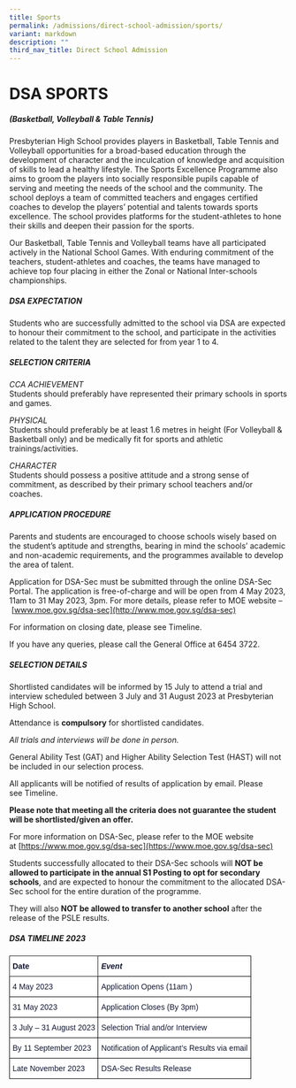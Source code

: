 ```yaml
---
title: Sports
permalink: /admissions/direct-school-admission/sports/
variant: markdown
description: ""
third_nav_title: Direct School Admission
---
```

# **DSA SPORTS**

<h5>(Basketball, Volleyball &amp; Table Tennis)</h5>


Presbyterian High School provides players in Basketball, Table Tennis and Volleyball opportunities for a broad-based education through the development of character and the inculcation of knowledge and acquisition of skills to lead a healthy lifestyle. The Sports Excellence Programme also aims to groom the players into socially responsible pupils capable of serving and meeting the needs of the school and the community. The school deploys a team of committed teachers and engages certified coaches to develop the players’ potential and talents towards sports excellence. The school provides platforms for the student-athletes to hone their skills and deepen their passion for the sports.

Our Basketball, Table Tennis and Volleyball teams have all participated actively in the National School Games. With enduring commitment of the teachers, student-athletes and coaches, the teams have managed to achieve top four placing in either the Zonal or National Inter-schools championships.

##### DSA EXPECTATION

Students who are successfully admitted to the school via DSA are expected to honour their commitment to the school, and participate in the activities related to the talent they are selected for from year 1 to 4.

##### SELECTION CRITERIA

_CCA ACHIEVEMENT_  
Students should preferably have represented their primary schools in sports and games.

_PHYSICAL_  
Students should preferably be at least 1.6 metres in height (For Volleyball &amp; Basketball only) and be medically fit for sports and athletic trainings/activities.

_CHARACTER_  
Students should possess a positive attitude and a strong sense of commitment, as described by their primary school teachers and/or coaches.

##### APPLICATION PROCEDURE

Parents and students are encouraged to choose schools wisely based on the student’s aptitude and strengths, bearing in mind the schools’ academic and non-academic requirements, and the programmes available to develop the area of talent.

Application for DSA-Sec must be submitted through the online DSA-Sec Portal. The application is free-of-charge and will be open from 4 May 2023, 11am to 31 May 2023, 3pm. For more details, please refer to MOE website –&nbsp;[www.moe.gov.sg/dsa-sec](http://www.moe.gov.sg/dsa-sec)

For information on closing date, please see&nbsp;Timeline.

If you have any queries, please call the General Office at 6454 3722.

##### SELECTION DETAILS

Shortlisted candidates will be informed by 15 July to attend a trial and interview scheduled between 3 July and 31 August 2023&nbsp;at Presbyterian High School.

Attendance is&nbsp;**compulsory**&nbsp;for shortlisted candidates.

_All trials and interviews will be done in person._

General Ability Test (GAT) and Higher Ability Selection Test (HAST) will not be included in our selection process.

All applicants will be notified of results of application by email. Please see&nbsp;Timeline.

**Please note that meeting all the criteria does not guarantee the student will be shortlisted/given an offer.**

For more information on DSA-Sec, please refer to the MOE website at&nbsp;[https://www.moe.gov.sg/dsa-sec](https://www.moe.gov.sg/dsa-sec)

Students successfully allocated to their DSA-Sec schools will&nbsp;**NOT be allowed to participate in the annual S1 Posting to opt for secondary schools**, and are expected to honour the commitment to the allocated DSA-Sec school for the entire duration of the programme.

They will also&nbsp;**NOT be allowed to transfer to another school**&nbsp;after the release of the PSLE results.

##### DSA TIMELINE 2023





<table style="border-collapse:collapse;border-spacing:0" class="tg"><thead><tr><th style="background-color:#FFF;border-color:#222222;border-style:solid;border-width:1px;color:#101630;font-family:Arial, sans-serif;font-size:14px;font-weight:bold;overflow:hidden;padding:10px 5px;text-align:left;vertical-align:top;word-break:normal">Date</th><th style="background-color:#FFF;border-color:black;border-style:solid;border-width:1px;color:#101630;font-family:Arial, sans-serif;font-size:14px;font-style:italic;font-weight:bold;overflow:hidden;padding:10px 5px;text-align:left;vertical-align:top;word-break:normal">Event</th></tr></thead><tbody><tr><td style="background-color:#FFF;border-color:black;border-style:solid;border-width:1px;color:#101630;font-family:Arial, sans-serif;font-size:14px;overflow:hidden;padding:10px 5px;text-align:left;vertical-align:top;word-break:normal">4 May 2023</td><td style="background-color:#FFF;border-color:black;border-style:solid;border-width:1px;color:#101630;font-family:Arial, sans-serif;font-size:14px;overflow:hidden;padding:10px 5px;text-align:left;vertical-align:top;word-break:normal">Application Opens (11am )</td></tr><tr><td style="background-color:#FFF;border-color:black;border-style:solid;border-width:1px;color:#101630;font-family:Arial, sans-serif;font-size:14px;overflow:hidden;padding:10px 5px;text-align:left;vertical-align:top;word-break:normal">31 May 2023</td><td style="background-color:#FFF;border-color:black;border-style:solid;border-width:1px;color:#101630;font-family:Arial, sans-serif;font-size:14px;overflow:hidden;padding:10px 5px;text-align:left;vertical-align:top;word-break:normal">Application Closes (By 3pm)</td></tr><tr><td style="background-color:#FFF;border-color:black;border-style:solid;border-width:1px;color:#101630;font-family:Arial, sans-serif;font-size:14px;overflow:hidden;padding:10px 5px;text-align:left;vertical-align:top;word-break:normal">3 July – 31 August 2023</td><td style="background-color:#FFF;border-color:black;border-style:solid;border-width:1px;color:#101630;font-family:Arial, sans-serif;font-size:14px;overflow:hidden;padding:10px 5px;text-align:left;vertical-align:top;word-break:normal">Selection Trial and/or Interview</td></tr><tr><td style="background-color:#FFF;border-color:black;border-style:solid;border-width:1px;color:#101630;font-family:Arial, sans-serif;font-size:14px;overflow:hidden;padding:10px 5px;text-align:left;vertical-align:top;word-break:normal">By 11 September 2023</td><td style="background-color:#FFF;border-color:black;border-style:solid;border-width:1px;color:#101630;font-family:Arial, sans-serif;font-size:14px;overflow:hidden;padding:10px 5px;text-align:left;vertical-align:top;word-break:normal">Notification of Applicant’s Results via email</td></tr><tr><td style="background-color:#FFF;border-color:black;border-style:solid;border-width:1px;color:#101630;font-family:Arial, sans-serif;font-size:14px;overflow:hidden;padding:10px 5px;text-align:left;vertical-align:top;word-break:normal">Late November 2023</td><td style="background-color:#FFF;border-color:black;border-style:solid;border-width:1px;color:#101630;font-family:Arial, sans-serif;font-size:14px;overflow:hidden;padding:10px 5px;text-align:left;vertical-align:top;word-break:normal"> DSA-Sec Results Release</td></tr></tbody></table>